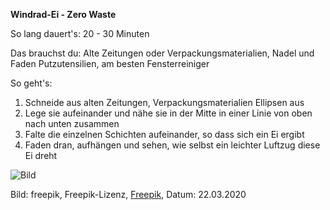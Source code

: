 **Windrad-Ei - Zero Waste**

So lang dauert's: 20 - 30 Minuten

Das brauchst du: Alte Zeitungen oder Verpackungsmaterialien, Nadel und Faden
Putzutensilien, am besten Fensterreiniger

So geht's: 
1. Schneide aus alten Zeitungen, Verpackungsmaterialien Ellipsen aus
2. Lege sie aufeinander und nähe sie in der Mitte in einer Linie von oben nach unten zusammen
3. Falte die einzelnen Schichten aufeinander, so dass sich ein Ei ergibt
4. Faden dran, aufhängen und sehen, wie selbst ein leichter Luftzug diese Ei dreht

![Bild](https://image.freepik.com/fotos-kostenlos/windrad-mit-den-regenbogenfarben_23-2148147709.jpg)

Bild: freepik, Freepik-Lizenz, [Freepik](https://de.freepik.com/fotos-kostenlos/windrad-mit-den-regenbogenfarben_4868255.htm#page=1&query=windrad&position=11), Datum: 22.03.2020
